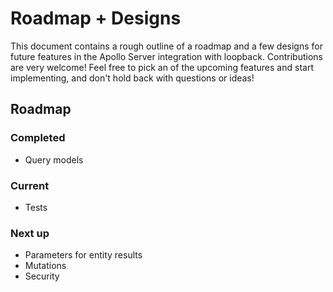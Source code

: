 # Roadmap + Designs

This document contains a rough outline of a roadmap and a few designs for future features in the Apollo Server integration with loopback. Contributions are very welcome! Feel free to pick an of the upcoming features and start implementing, and don't hold back with questions or ideas!


## Roadmap

### Completed

* Query models

### Current

* Tests

### Next up

* Parameters for entity results
* Mutations
* Security

